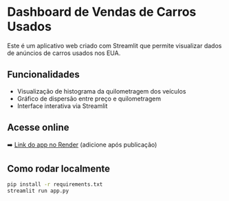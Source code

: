 # Dashboard de Vendas de Carros Usados

Este é um aplicativo web criado com Streamlit que permite visualizar dados de anúncios de carros usados nos EUA.

## Funcionalidades

- Visualização de histograma da quilometragem dos veículos
- Gráfico de dispersão entre preço e quilometragem
- Interface interativa via Streamlit

## Acesse online

➡️ [Link do app no Render](https://seuapp.onrender.com) (adicione após publicação)

## Como rodar localmente

```bash
pip install -r requirements.txt
streamlit run app.py
